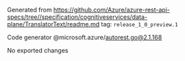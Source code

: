 Generated from https://github.com/Azure/azure-rest-api-specs/tree//specification/cognitiveservices/data-plane/TranslatorText/readme.md tag: `release_1_0_preview.1`

Code generator @microsoft.azure/autorest.go@2.1.168

No exported changes